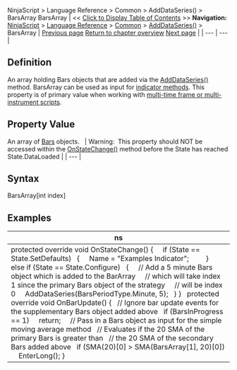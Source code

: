 ﻿
NinjaScript > Language Reference > Common > AddDataSeries() > BarsArray
BarsArray
| << [Click to Display Table of Contents](barsarray.md) >> **Navigation:**     [NinjaScript](ninjascript.md) > [Language Reference](language_reference_wip.md) > [Common](common.md) > [AddDataSeries()](adddataseries.md) > BarsArray | [Previous page](addvolumetric.md) [Return to chapter overview](adddataseries.md) [Next page](barsinprogress.md) |
| --- | --- |
## Definition
An array holding Bars objects that are added via the [AddDataSeries()](adddataseries.md) method. BarsArray can be used as input for [indicator methods](indicators.md). This property is of primary value when working with [multi-time frame or multi-instrument scripts](multi-time_frame__instruments.md).
 
## Property Value
An array of [Bars](bars.md) objects.
 
| Warning:  This property should NOT be accessed within the [OnStateChange()](onstatechange.md) method before the State has reached State.DataLoaded |
| --- |

## Syntax
BarsArray[int index]
## 
## Examples
| ns |
| --- |
| protected override void OnStateChange() {      if (State == State.SetDefaults)    {      Name = "Examples Indicator";          }    else if (State == State.Configure)    {      // Add a 5 minute Bars object which is added to the BarArray       // which will take index 1 since the primary Bars object of the strategy       // will be index 0       AddDataSeries(BarsPeriodType.Minute, 5);     } }    protected override void OnBarUpdate()  {     // Ignore bar update events for the supplementary Bars object added above     if (BarsInProgress == 1)       return;       // Pass in a Bars object as input for the simple moving average method     // Evaluates if the 20 SMA of the primary Bars is greater than     // the 20 SMA of the secondary Bars added above     if (SMA(20)[0] > SMA(BarsArray[1], 20)[0])       EnterLong();  } |

